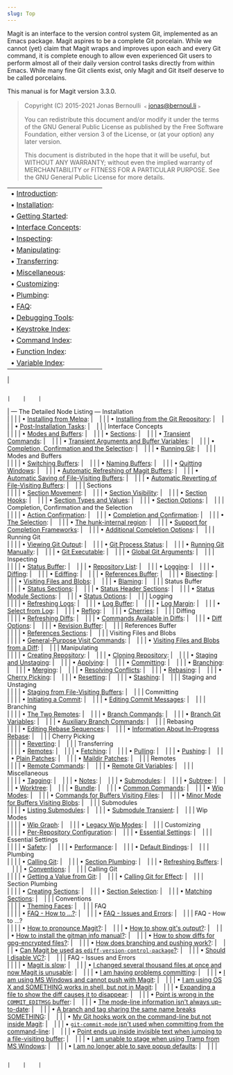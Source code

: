 ```yaml
---
slug: Top
---
```


Magit is an interface to the version control system Git, implemented as an Emacs package. Magit aspires to be a complete Git porcelain. While we cannot (yet) claim that Magit wraps and improves upon each and every Git command, it is complete enough to allow even experienced Git users to perform almost all of their daily version control tasks directly from within Emacs. While many fine Git clients exist, only Magit and Git itself deserve to be called porcelains.

This manual is for Magit version 3.3.0.

> Copyright (C) 2015-2021 Jonas Bernoulli ﹤jonas@bernoul.li﹥
>
> You can redistribute this document and/or modify it under the terms of the GNU General Public License as published by the Free Software Foundation, either version 3 of the License, or (at your option) any later version.
>
> This document is distributed in the hope that it will be useful, but WITHOUT ANY WARRANTY; without even the implied warranty of MERCHANTABILITY or FITNESS FOR A PARTICULAR PURPOSE. See the GNU General Public License for more details.

|                                                         |     |     |
| :------------------------------------------------------ | --- | :-- |
| • [Introduction](/docs/magit/Introduction):             |     |     |
| • [Installation](/docs/magit/Installation):             |     |     |
| • [Getting Started](/docs/magit/Getting-Started):       |     |     |
| • [Interface Concepts](/docs/magit/Interface-Concepts): |     |     |
| • [Inspecting](/docs/magit/Inspecting):                 |     |     |
| • [Manipulating](/docs/magit/Manipulating):             |     |     |
| • [Transferring](/docs/magit/Transferring):             |     |     |
| • [Miscellaneous](/docs/magit/Miscellaneous):           |     |     |
| • [Customizing](/docs/magit/Customizing):               |     |     |
| • [Plumbing](/docs/magit/Plumbing):                     |     |     |
| • [FAQ](/docs/magit/FAQ):                               |     |     |
| • [Debugging Tools](/docs/magit/Debugging-Tools):       |     |     |
| • [Keystroke Index](/docs/magit/Keystroke-Index):       |     |     |
| • [Command Index](/docs/magit/Command-Index):           |     |     |
| • [Function Index](/docs/magit/Function-Index):         |     |     |
| • [Variable Index](/docs/magit/Variable-Index):         |     |     |

|

                                                                                                                                                               |    |    |

|
— The Detailed Node Listing — Installation  
 | | |
| • [Installing from Melpa](/docs/magit/Installing-from-Melpa): |    | |
| • [Installing from the Git Repository](/docs/magit/Installing-from-the-Git-Repository): |    | |
| • [Post-Installation Tasks](/docs/magit/Post_002dInstallation-Tasks): |    | |
|
Interface Concepts  
 | | |
| • [Modes and Buffers](/docs/magit/Modes-and-Buffers): |    | |
| • [Sections](/docs/magit/Sections): |    | |
| • [Transient Commands](/docs/magit/Transient-Commands): |    | |
| • [Transient Arguments and Buffer Variables](/docs/magit/Transient-Arguments-and-Buffer-Variables): |    | |
| • [Completion, Confirmation and the Selection](/docs/magit/Completion-Confirmation-and-the-Selection): |    | |
| • [Running Git](/docs/magit/Running-Git): |    | |
|
Modes and Buffers  
 | | |
| • [Switching Buffers](/docs/magit/Switching-Buffers): |    | |
| • [Naming Buffers](/docs/magit/Naming-Buffers): |    | |
| • [Quitting Windows](/docs/magit/Quitting-Windows): |    | |
| • [Automatic Refreshing of Magit Buffers](/docs/magit/Automatic-Refreshing-of-Magit-Buffers): |    | |
| • [Automatic Saving of File-Visiting Buffers](/docs/magit/Automatic-Saving-of-File_002dVisiting-Buffers): |    | |
| • [Automatic Reverting of File-Visiting Buffers](/docs/magit/Automatic-Reverting-of-File_002dVisiting-Buffers): |    | |
|
Sections  
 | | |
| • [Section Movement](/docs/magit/Section-Movement): |    | |
| • [Section Visibility](/docs/magit/Section-Visibility): |    | |
| • [Section Hooks](/docs/magit/Section-Hooks): |    | |
| • [Section Types and Values](/docs/magit/Section-Types-and-Values): |    | |
| • [Section Options](/docs/magit/Section-Options): |    | |
|
Completion, Confirmation and the Selection  
 | | |
| • [Action Confirmation](/docs/magit/Action-Confirmation): |    | |
| • [Completion and Confirmation](/docs/magit/Completion-and-Confirmation): |    | |
| • [The Selection](/docs/magit/The-Selection): |    | |
| • [The hunk-internal region](/docs/magit/The-hunk_002dinternal-region): |    | |
| • [Support for Completion Frameworks](/docs/magit/Support-for-Completion-Frameworks): |    | |
| • [Additional Completion Options](/docs/magit/Additional-Completion-Options): |    | |
|
Running Git  
 | | |
| • [Viewing Git Output](/docs/magit/Viewing-Git-Output): |    | |
| • [Git Process Status](/docs/magit/Git-Process-Status): |    | |
| • [Running Git Manually](/docs/magit/Running-Git-Manually): |    | |
| • [Git Executable](/docs/magit/Git-Executable): |    | |
| • [Global Git Arguments](/docs/magit/Global-Git-Arguments): |    | |
|
Inspecting  
 | | |
| • [Status Buffer](/docs/magit/Status-Buffer): |    | |
| • [Repository List](/docs/magit/Repository-List): |    | |
| • [Logging](/docs/magit/Logging): |    | |
| • [Diffing](/docs/magit/Diffing): |    | |
| • [Ediffing](/docs/magit/Ediffing): |    | |
| • [References Buffer](/docs/magit/References-Buffer): |    | |
| • [Bisecting](/docs/magit/Bisecting): |    | |
| • [Visiting Files and Blobs](/docs/magit/Visiting-Files-and-Blobs): |    | |
| • [Blaming](/docs/magit/Blaming): |    | |
|
Status Buffer  
 | | |
| • [Status Sections](/docs/magit/Status-Sections): |    | |
| • [Status Header Sections](/docs/magit/Status-Header-Sections): |    | |
| • [Status Module Sections](/docs/magit/Status-Module-Sections): |    | |
| • [Status Options](/docs/magit/Status-Options): |    | |
|
Logging  
 | | |
| • [Refreshing Logs](/docs/magit/Refreshing-Logs): |    | |
| • [Log Buffer](/docs/magit/Log-Buffer): |    | |
| • [Log Margin](/docs/magit/Log-Margin): |    | |
| • [Select from Log](/docs/magit/Select-from-Log): |    | |
| • [Reflog](/docs/magit/Reflog): |    | |
| • [Cherries](/docs/magit/Cherries): |    | |
|
Diffing  
 | | |
| • [Refreshing Diffs](/docs/magit/Refreshing-Diffs): |    | |
| • [Commands Available in Diffs](/docs/magit/Commands-Available-in-Diffs): |    | |
| • [Diff Options](/docs/magit/Diff-Options): |    | |
| • [Revision Buffer](/docs/magit/Revision-Buffer): |    | |
|
References Buffer  
 | | |
| • [References Sections](/docs/magit/References-Sections): |    | |
|
Visiting Files and Blobs  
 | | |
| • [General-Purpose Visit Commands](/docs/magit/General_002dPurpose-Visit-Commands): |    | |
| • [Visiting Files and Blobs from a Diff](/docs/magit/Visiting-Files-and-Blobs-from-a-Diff): |    | |
|
Manipulating  
 | | |
| • [Creating Repository](/docs/magit/Creating-Repository): |    | |
| • [Cloning Repository](/docs/magit/Cloning-Repository): |    | |
| • [Staging and Unstaging](/docs/magit/Staging-and-Unstaging): |    | |
| • [Applying](/docs/magit/Applying): |    | |
| • [Committing](/docs/magit/Committing): |    | |
| • [Branching](/docs/magit/Branching): |    | |
| • [Merging](/docs/magit/Merging): |    | |
| • [Resolving Conflicts](/docs/magit/Resolving-Conflicts): |    | |
| • [Rebasing](/docs/magit/Rebasing): |    | |
| • [Cherry Picking](/docs/magit/Cherry-Picking): |    | |
| • [Resetting](/docs/magit/Resetting): |    | |
| • [Stashing](/docs/magit/Stashing): |    | |
|
Staging and Unstaging  
 | | |
| • [Staging from File-Visiting Buffers](/docs/magit/Staging-from-File_002dVisiting-Buffers): |    | |
|
Committing  
 | | |
| • [Initiating a Commit](/docs/magit/Initiating-a-Commit): |    | |
| • [Editing Commit Messages](/docs/magit/Editing-Commit-Messages): |    | |
|
Branching  
 | | |
| • [The Two Remotes](/docs/magit/The-Two-Remotes): |    | |
| • [Branch Commands](/docs/magit/Branch-Commands): |    | |
| • [Branch Git Variables](/docs/magit/Branch-Git-Variables): |    | |
| • [Auxiliary Branch Commands](/docs/magit/Auxiliary-Branch-Commands): |    | |
|
Rebasing  
 | | |
| • [Editing Rebase Sequences](/docs/magit/Editing-Rebase-Sequences): |    | |
| • [Information About In-Progress Rebase](/docs/magit/Information-About-In_002dProgress-Rebase): |    | |
|
Cherry Picking  
 | | |
| • [Reverting](/docs/magit/Reverting): |    | |
|
Transferring  
 | | |
| • [Remotes](/docs/magit/Remotes): |    | |
| • [Fetching](/docs/magit/Fetching): |    | |
| • [Pulling](/docs/magit/Pulling): |    | |
| • [Pushing](/docs/magit/Pushing): |    | |
| • [Plain Patches](/docs/magit/Plain-Patches): |    | |
| • [Maildir Patches](/docs/magit/Maildir-Patches): |    | |
|
Remotes  
 | | |
| • [Remote Commands](/docs/magit/Remote-Commands): |    | |
| • [Remote Git Variables](/docs/magit/Remote-Git-Variables): |    | |
|
Miscellaneous  
 | | |
| • [Tagging](/docs/magit/Tagging): |    | |
| • [Notes](/docs/magit/Notes): |    | |
| • [Submodules](/docs/magit/Submodules): |    | |
| • [Subtree](/docs/magit/Subtree): |    | |
| • [Worktree](/docs/magit/Worktree): |    | |
| • [Bundle](/docs/magit/Bundle): |    | |
| • [Common Commands](/docs/magit/Common-Commands): |    | |
| • [Wip Modes](/docs/magit/Wip-Modes): |    | |
| • [Commands for Buffers Visiting Files](/docs/magit/Commands-for-Buffers-Visiting-Files): |    | |
| • [Minor Mode for Buffers Visiting Blobs](/docs/magit/Minor-Mode-for-Buffers-Visiting-Blobs): |    | |
|
Submodules  
 | | |
| • [Listing Submodules](/docs/magit/Listing-Submodules): |    | |
| • [Submodule Transient](/docs/magit/Submodule-Transient): |    | |
|
Wip Modes  
 | | |
| • [Wip Graph](/docs/magit/Wip-Graph): |    | |
| • [Legacy Wip Modes](/docs/magit/Legacy-Wip-Modes): |    | |
|
Customizing  
 | | |
| • [Per-Repository Configuration](/docs/magit/Per_002dRepository-Configuration): |    | |
| • [Essential Settings](/docs/magit/Essential-Settings): |    | |
|
Essential Settings  
 | | |
| • [Safety](/docs/magit/Safety): |    | |
| • [Performance](/docs/magit/Performance): |    | |
| • [Default Bindings](/docs/magit/Default-Bindings): |    | |
|
Plumbing  
 | | |
| • [Calling Git](/docs/magit/Calling-Git): |    | |
| • [Section Plumbing](/docs/magit/Section-Plumbing): |    | |
| • [Refreshing Buffers](/docs/magit/Refreshing-Buffers): |    | |
| • [Conventions](/docs/magit/Conventions): |    | |
|
Calling Git  
 | | |
| • [Getting a Value from Git](/docs/magit/Getting-a-Value-from-Git): |    | |
| • [Calling Git for Effect](/docs/magit/Calling-Git-for-Effect): |    | |
|
Section Plumbing  
 | | |
| • [Creating Sections](/docs/magit/Creating-Sections): |    | |
| • [Section Selection](/docs/magit/Section-Selection): |    | |
| • [Matching Sections](/docs/magit/Matching-Sections): |    | |
|
Conventions  
 | | |
| • [Theming Faces](/docs/magit/Theming-Faces): |    | |
|
FAQ  
 | | |
| • [FAQ - How to …?](/docs/magit/FAQ-_002d-How-to-_2026_003f): |    | |
| • [FAQ - Issues and Errors](/docs/magit/FAQ-_002d-Issues-and-Errors): |    | |
|
FAQ - How to …?  
 | | |
| • [How to pronounce Magit?](/docs/magit/How-to-pronounce-Magit_003f): |    | |
| • [How to show git's output?](/docs/magit/How-to-show-git_0027s-output_003f): |    | |
| • [How to install the gitman info manual?](/docs/magit/How-to-install-the-gitman-info-manual_003f): |    | |
| • [How to show diffs for gpg-encrypted files?](/docs/magit/How-to-show-diffs-for-gpg_002dencrypted-files_003f): |    | |
| • [How does branching and pushing work?](/docs/magit/How-does-branching-and-pushing-work_003f): |    | |
| • [Can Magit be used as `ediff-version-control-package`?](/docs/magit/Can-Magit-be-used-as-ediff_002dversion_002dcontrol_002dpackage_003f): |    | |
| • [Should I disable VC?](/docs/magit/Should-I-disable-VC_003f): |    | |
|
FAQ - Issues and Errors  
 | | |
| • [Magit is slow](/docs/magit/Magit-is-slow): |    | |
| • [I changed several thousand files at once and now Magit is unusable](/docs/magit/I-changed-several-thousand-files-at-once-and-now-Magit-is-unusable): |    | |
| • [I am having problems committing](/docs/magit/I-am-having-problems-committing): |    | |
| • [I am using MS Windows and cannot push with Magit](/docs/magit/I-am-using-MS-Windows-and-cannot-push-with-Magit): |    | |
| • [I am using OS X and SOMETHING works in shell, but not in Magit](/docs/magit/I-am-using-OS-X-and-SOMETHING-works-in-shell-but-not-in-Magit): |    | |
| • [Expanding a file to show the diff causes it to disappear](/docs/magit/Expanding-a-file-to-show-the-diff-causes-it-to-disappear): |    | |
| • [Point is wrong in the `COMMIT_EDITMSG` buffer](/docs/magit/Point-is-wrong-in-the-COMMIT_005fEDITMSG-buffer): |    | |
| • [The mode-line information isn't always up-to-date](/docs/magit/The-mode_002dline-information-isn_0027t-always-up_002dto_002ddate): |    | |
| • [A branch and tag sharing the same name breaks SOMETHING](/docs/magit/A-branch-and-tag-sharing-the-same-name-breaks-SOMETHING): |    | |
| • [My Git hooks work on the command-line but not inside Magit](/docs/magit/My-Git-hooks-work-on-the-command_002dline-but-not-inside-Magit): |    | |
| • [`git-commit-mode` isn't used when committing from the command-line](/docs/magit/git_002dcommit_002dmode-isn_0027t-used-when-committing-from-the-command_002dline): |    | |
| • [Point ends up inside invisible text when jumping to a file-visiting buffer](/docs/magit/Point-ends-up-inside-invisible-text-when-jumping-to-a-file_002dvisiting-buffer): |    | |
| • [I am unable to stage when using Tramp from MS Windows](/docs/magit/I-am-unable-to-stage-when-using-Tramp-from-MS-Windows): |    | |
| • [I am no longer able to save popup defaults](/docs/magit/I-am-no-longer-able-to-save-popup-defaults): |    | |
|

                                                                                                                                                              |    |    |
